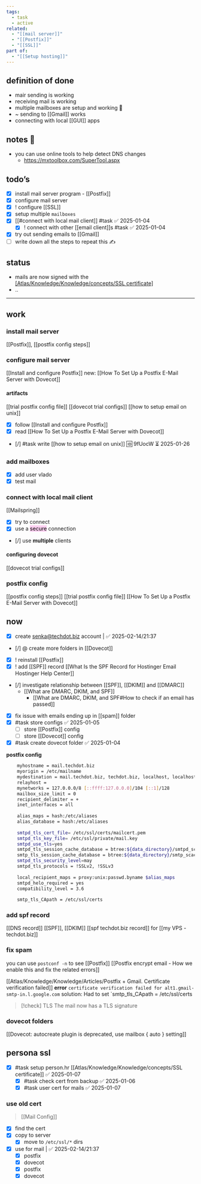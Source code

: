 ```yaml
---
tags:
  - task
  - active
related:
  - "[[mail server]]"
  - "[[Postfix]]"
  - "[[SSL]]"
part of:
  - "[[Setup hosting]]"
---
```

## definition of done
- mair sending is working
- receiving mail is working
- multiple mailboxes are setup and working 📧
- ~ sending to [[Gmail]] works
- connecting with local [[GUI]] apps
## notes 📔
- you can use online tools to help detect DNS changes
	- https://mxtoolbox.com/SuperTool.aspx
## todo’s
- [x] install mail server program - [[Postfix]]
- [x] configure mail server
- [x] ! configure [[SSL]]
- [x] setup multiple `mailboxes`
- [x] [[#connect with local mail client]] #task ✅ 2025-01-04
    - [x] ! connect with other [[email client]]s #task ✅ 2025-01-04
- [x] try out sending emails to [[Gmail]]
- [ ] write down all the steps  to repeat this ✍
## status
- mails are now signed with the [[Atlas/Knowledge/Knowledge/concepts/SSL certificate]]([[TLS]])
- ..
---
## work
### install mail server
[[Postfix]], [[postfix config steps]]

### configure mail server
[[Install and configure Postfix]]
new: [[How To Set Up a Postfix E-Mail Server with Dovecot]]
#### artifacts
[[trial postfix config file]]
[[dovecot trial configs]]
[[how to setup email on unix]]

- [x] follow [[Install and configure Postfix]]
- [x] read [[How To Set Up a Postfix E-Mail Server with Dovecot]]
- [/] #task write [[how to setup email on unix]] 🆔 9fUocW ⏳ 2025-01-26
### add mailboxes
- [x] add user vlado
- [x] test mail
### connect with local mail client
[[Mailspring]]
- [x] try to connect
- [x] use a <mark style="background: #FFB8EBA6;">secure</mark> connection
- [/] use **multiple** clients
#### configuring dovecot
[[dovecot trial configs]]
### postfix config
[[postfix config steps]]
[[trial postfix config file]]
[[How To Set Up a Postfix E-Mail Server with Dovecot]]
## now
- [x] create senka@techdot.biz account |  ✅ 2025-02-14/21:37 
- [/] @ create more folders in [[Dovecot]]
- [x] ! reinstall [[Postfix]]
- [x] ! add [[SPF]] record
	[[What Is the SPF Record for Hostinger Email  Hostinger Help Center]]
- [/] investigate relationship between [[SPF]], [[DKIM]] and [[DMARC]]
	- [[What are DMARC, DKIM, and SPF]]
		- [[What are DMARC, DKIM, and SPF#How to check if an email has passed]]
- [x] fix issue with emails ending up in [[spam]] folder
- [x] #task store configs ✅ 2025-01-05
	- [ ] store [[Postfix]] config
	- [ ] store [[Dovecot]] config
- [x] #task create dovecot folder ✅ 2025-01-04

**postfix config**
```bash
	myhostname = mail.techdot.biz
	myorigin = /etc/mailname
	mydestination = mail.techdot.biz, techdot.biz, localhost, localhost.localdomain
	relayhost =
	mynetworks = 127.0.0.0/8 [::ffff:127.0.0.0]/104 [::1]/128
	mailbox_size_limit = 0
	recipient_delimiter = +
	inet_interfaces = all
	
	alias_maps = hash:/etc/aliases
	alias_database = hash:/etc/aliases
	
	smtpd_tls_cert_file= /etc/ssl/certs/mailcert.pem
	smtpd_tls_key_file= /etc/ssl/private/mail.key
	smtpd_use_tls=yes
	smtpd_tls_session_cache_database = btree:${data_directory}/smtpd_scache
	smtp_tls_session_cache_database = btree:${data_directory}/smtp_scache
	smtpd_tls_security_level=may
	smtpd_tls_protocols = !SSLv2, !SSLv3
    
    local_recipient_maps = proxy:unix:passwd.byname $alias_maps
    smtpd_helo_required = yes
    compatibility_level = 3.6
    
    smtp_tls_CApath = /etc/ssl/certs
```
### add spf record
[[DNS record]] [[SPF]], [[DKIM]]
[[spf techdot.biz record]] for [[my VPS - techdot.biz]]
### fix spam
you can use `postconf -n` to see [[Postfix]]
[[Postfix encrypt email - How we enable this and fix the related errors]]

[[Atlas/Knowledge/Knowledge/Articles/Postfix + Gmail. Certificate verification failed]]
**error**
 `certificate verification failed for alt1.gmail-smtp-in.l.google.com`
solution:
    Had to set `smtp_tls_CApath = /etc/ssl/certs

> [!check] TLS
> The mail now has a TLS signature

### dovecot folders
[[Dovecot: autocreate plugin is deprecated, use mailbox { auto } setting]]

## persona ssl
- [x] #task setup person.hr [[Atlas/Knowledge/Knowledge/concepts/SSL certificate]] ✅ 2025-01-07
	- [x] #task check cert from backup ✅ 2025-01-06
	- [x] #task user cert for mails ✅ 2025-01-07
### use old cert
> [[Mail Config]]
- [x] find the cert
- [x] copy to server
	- [x] move to `/etc/ssl/*` dirs
- [x] use for mail |  ✅ 2025-02-14/21:37 
	- [x] postfix
	- [x] dovecot
	- [x] postfix
	- [x] dovecot